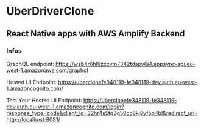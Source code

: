 # UberDriverClone
## React Native apps with AWS Amplify Backend

### Infos

GraphQL endpoint: https://wsb4r6hl6zccvm7342tdapv6j4.appsync-api.eu-west-1.amazonaws.com/graphql

Hosted UI Endpoint: https://uberclonefe348119-fe348119-dev.auth.eu-west-1.amazoncognito.com/

Test Your Hosted UI Endpoint: https://uberclonefe348119-fe348119-dev.auth.eu-west-1.amazoncognito.com/login?response_type=code&client_id=32hr4s5tg3g58cc8kj8vf5o4bl&redirect_uri=http://localhost:8081/



